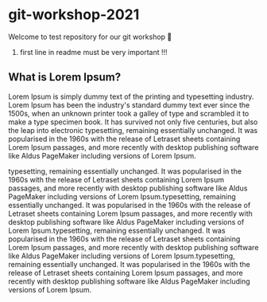 # git-workshop-2021

Welcome to test repository for our git workshop :rocket:

1. first line in readme must be very important !!!

## What is Lorem Ipsum?
Lorem Ipsum is simply dummy text of the printing and typesetting industry. Lorem Ipsum has been the industry's standard dummy text ever since the 1500s, when an
unknown printer took a galley of type and scrambled it to make a type specimen book. It has survived not only five centuries, but also the leap into electronic
typesetting, remaining essentially unchanged. It was popularised in the 1960s with the release of Letraset sheets containing Lorem Ipsum passages, and more recently
with desktop publishing software like Aldus PageMaker including versions of Lorem Ipsum.

typesetting, remaining essentially unchanged. It was popularised in the 1960s with the release of Letraset sheets containing Lorem Ipsum passages, and more recently
with desktop publishing software like Aldus PageMaker including versions of Lorem Ipsum.typesetting, remaining essentially unchanged. It was popularised in the 1960s with the release of Letraset sheets containing Lorem Ipsum passages, and more recently
with desktop publishing software like Aldus PageMaker including versions of Lorem Ipsum.typesetting, remaining essentially unchanged. It was popularised in the 1960s with the release of Letraset sheets containing Lorem Ipsum passages, and more recently
with desktop publishing software like Aldus PageMaker including versions of Lorem Ipsum.typesetting, remaining essentially unchanged. It was popularised in the 1960s with the release of Letraset sheets containing Lorem Ipsum passages, and more recently
with desktop publishing software like Aldus PageMaker including versions of Lorem Ipsum.